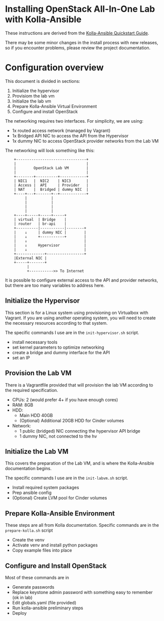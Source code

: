 # Installing OpenStack All-In-One Lab with Kolla-Ansible

These instructions are derived from the [Kolla-Ansible Quickstart Guide](https://docs.openstack.org/kolla-ansible/xena/user/quickstart.html).

There may be some minor changes in the install process with new releases,
so if you encounter problems, please review the project documentation.

# Configuration overview

This document is divided in sections:

1. Initialize the hypervisor
2. Provisiom the lab vm
3. Initialize the lab vm
4. Prepare Kolla-Ansible Virtual Environment
5. Configure and install OpenStack

The networking requires two interfaces.  For simplicity, we are using:
- 1x routed access network (managed by Vagrant)
- 1x Bridged API NIC to access the API from the Hypervisor
- 1x dummy NIC to access OpenStack provider networks from the Lab VM

The networking will look something like this:

~~~
    +--------------------------------+
    |                                |
    |        OpenStack Lab VM        |
    |                                |
    +--------+----------+------------+
    | NIC1   |  NIC2    | NIC3       |
    | Access |  API     | Provider   |
    | NAT    |  Bridged | dummy NIC  |
    +----+---+-------+--+------------+
         |           |
         |           |
         |           |
         |           |
    +----+-----+-----+-----+
    | virtual  | Bridge    |
    | router   | br-api    |
    +----------|-----------|--------+
    |    ↓     | dummy NIC |        |
    |    ↓     +-----------+        |
    |    ↓                          |
    |    ↓     Hypervisor           |
    |    ↓                          |
    +-------------+-----------------+
    |External NIC |
    +-----+-------+
          |
          +----------->> To Internet
~~~

It is possible to configure external access to the API and provider networks,
but there are too many variables to address here.

## Initialize the Hypervisor

This section is for a Linux system using provisioning on Virtualbox with 
Vagrant.  If you are using another operating system, you will need to 
create the necessary resources according to that system.

The specific commands I use are in the `init-hypervisor.sh` script.

- install necessary tools
- set kernel parameters to optimize networking
- create a bridge and dummy interface for the API
- set an IP

## Provision the Lab VM

There is a Vagrantfile provided that will provision the lab VM according to
the required specification.

- CPUs: 2 (would prefer 4+ if you have enough cores)
- RAM: 8GB
- HDD:
  - Main HDD 40GB
  - (Optional) Additional 20GB HDD for Cinder volumes
- Network:
  - 1 public (bridged) NIC connecting the hypervisor API bridge
  - 1 dummy NIC, not connected to the hv

## Initialize the Lab VM

This covers the preparation of the Lab VM, and is where the Kolla-Ansible
documentation begins.

The specific commands I use are in the `init-labvm.sh` script.

- Install required system packages
- Prep ansible config
- (Optional) Create LVM pool for Cinder volumes

## Prepare Kolla-Ansible Environment

These steps are all from Kolla documentation. Specific commands are in the
`prepare-kolla.sh` script

- Create the venv
- Activate venv and install python packages
- Copy example files into place

## Configure and Install OpenStack

Most of these commands are in 

- Generate passwords
- Replace keystone admin password with something easy to remember (ok in lab)
- Edit globals.yaml (file provided)
- Run kolla-ansible preliminary steps
- Deploy
